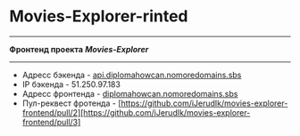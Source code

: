 # Movies-Explorer-rinted
---

**Фронтенд проекта**
***Movies-Explorer***

---
- Адресс бэкенда - [api.diplomahowcan.nomoredomains.sbs](api.diplomahowcan.nomoredomains.sbs)
- IP бэкенда - 51.250.97.183
- Адресс фронтенда - [diplomahowcan.nomoredomains.sbs](diplomahowcan.nomoredomains.sbs)
- Пул-реквест фротенда - [https://github.com/iJerudIk/movies-explorer-frontend/pull/2][https://github.com/iJerudIk/movies-explorer-frontend/pull/3]
